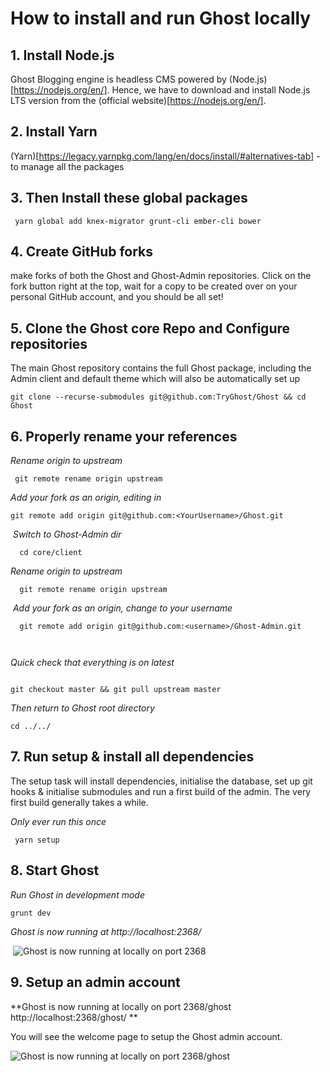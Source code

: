 #  **How to install and run Ghost locally**

## 1. **Install Node.js**

 Ghost Blogging engine is headless CMS powered by (Node.js)[https://nodejs.org/en/]. Hence, we have to download and install Node.js LTS version from the (official website)[https://nodejs.org/en/].

## 2. Install Yarn

 (Yarn)[https://legacy.yarnpkg.com/lang/en/docs/install/#alternatives-tab] - to manage all the packages

## 3. Then Install these global packages

```
 yarn global add knex-migrator grunt-cli ember-cli bower
```

## 4.  Create GitHub forks

 make forks of both the Ghost and Ghost-Admin repositories. Click on the fork button right at the top, wait for a copy to be created over on your personal GitHub account, and you should be all set!

## 5. **Clone the Ghost core Repo and Configure repositories**

   The main Ghost repository contains the full Ghost package, including the Admin client and default theme which will also be automatically set up

```
git clone --recurse-submodules git@github.com:TryGhost/Ghost && cd Ghost
```

## 6.  **Properly rename your references**

  *Rename origin to upstream*

```
 git remote rename origin upstream
```

 *Add your fork as an origin, editing in <YourUsername>*

```
git remote add origin git@github.com:<YourUsername>/Ghost.git

```

​	*Switch to Ghost-Admin dir*

```
  cd core/client

```


*Rename origin to  upstream*

```
  git remote rename origin upstream

```
​
*Add your fork as an origin, change <username> to your username*

```
  git remote add origin git@github.com:<username>/Ghost-Admin.git

​
```

*Quick check that everything is on latest*

```

git checkout master && git pull upstream master

```

*Then return to Ghost root directory*

```
cd ../../
```

## 7.  **Run setup & install all dependencies**

The setup task will install dependencies, initialise the database, set up git hooks & initialise submodules and run a first build of the admin. The very first build generally takes a while.

*Only ever run this once*

```
 yarn setup
```

## 8. Start Ghost 

*Run Ghost in development mode*

```
grunt dev
```

 *Ghost is now running at http://localhost:2368/*

​          ![Ghost is now running at locally on port 2368](https://res.cloudinary.com/nextwebb-devs/image/upload/v1579910273/Screenshot_from_2020-01-25_00-57-19.png)

## 9. **Setup an admin account**

   **Ghost is now running at locally on port 2368/ghost http://localhost:2368/ghost/ **

 You will see the welcome page to setup the Ghost admin account.

![Ghost is now running at locally on port 2368/ghost](https://res.cloudinary.com/nextwebb-devs/image/upload/v1579910322/Screenshot_from_2020-01-25_00-56-39.png)